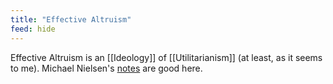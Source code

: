 ```yaml
---
title: "Effective Altruism"
feed: hide
---
```


Effective Altruism is an [[Ideology]] of [[Utilitarianism]] (at least, as it seems to me). Michael Nielsen's [notes](https://michaelnotebook.com/eanotes/) are good here.